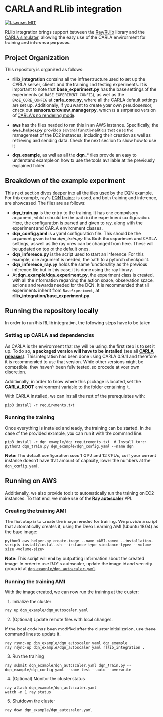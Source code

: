 # CARLA and RLlib integration

[![License: MIT](https://img.shields.io/badge/License-MIT-yellow.svg)](https://opensource.org/licenses/MIT)

RLlib integration brings support between the [Ray/RLlib](https://github.com/ray-project/ray) library and the [CARLA simulator](https://github.com/carla-simulator/carla), allowing the easy use of the CARLA environment for training and inference purposes.

## Project Organization

This repository is organized as follows:

* **rllib_integration** contains all the infraestructure used to set up the CARLA server, clients and the training and testing experiments. It is important to note that **base_experiment.py** has the base settings of the experiments (at `BASE_EXPERIMENT_CONFIG`), as well as the `BASE_CORE_CONFIG` at **carla_core.py**, where all the CARLA default settings are set up. Additionally, if you want to create your own pseudosensor, check out **sensors/birdview_manager.py**, which is a simplified version of [CARLA's no rendering mode](https://github.com/carla-simulator/carla/blob/master/PythonAPI/examples/no_rendering_mode.py).

* **aws** has the files needed to run this in an AWS instance. Specifically, the **aws_helper.py** provides several functionalities that ease the management of the EC2 instances, including their creation as well as retrieving and sending data. Check the next section to show how to use it

* **dqn_example**, as well as all the **dqn_*** files provide an easy to understand example on how to use the tools available at the previously explained folder.

## Breakdown of the example experiment

This next section dives deeper into all the files used by the DQN example. For this example, ray's [DQNTrainer](https://github.com/ray-project/ray/blob/master/rllib/agents/dqn/dqn.py#L285) is used, and both training and inference, are showcased. The files are as follows:

* **dqn_train.py** is the entry to the training. It has one compulsory argument, which should be the path to the experiment configuration. Here, the configuration is parsed and given to ray, along with the experiment and CARLA environment classes.
* **dqn_config.yaml** is a yaml configuration file. This should be the argument given to the _dqn_train.py_ file. Both the experiment and CARLA settings, as well as the ray ones can be changed from here. These will be updated on top of the default ones.
* **dqn_inference.py** is the script used to start an inference. For this example, one argument is needed, the path to a pytorch checkpoint. 
* **dqn_inference_ray.py** holds the same functionality as the previous inference file but in this case, it is done using the 
ray library.
* At **dqn_example/dqn_experiment.py**, the experiment class is created, with all the information regarding the action space, observation space, actions and rewards needed for the DQN. It is recommended that all experiments inherit from `BaseExperiment`, at **rllib_integration/base_experiment.py**.

## Running the repository locally

In order to run this RLlib integration, the following steps have to be taken

### Setting up CARLA and dependencies

As CARLA is the environment that ray will be using, the first step is to set it up. To do so, **a packaged version will have to be installed** (see all [**CARLA releases**](https://github.com/carla-simulator/carla/releases)). This integration has been done using CARLA 0.9.11 and therefore it is recommended to use that version. While other versions might be compatible, they haven't been fully tested, so procede at your own discretion.

Additionally, in order to know where this package is located, set the **CARLA_ROOT** environment variable to the folder containing it.

With CARLA installed, we can install the rest of the prerequisites with:

```
pip3 install -r requirements.txt
```

### Running the training 

Once everything is installed and ready, the training can be started. In the case of the provided example, you can run it with the command line:

```
pip3 install -r dqn_example/dqn_requirements.txt  # Install torch
python3 dqn_train.py dqn_example/dqn_config.yaml --name dqn
```

**Note:** The default configuration uses 1 GPU and 12 CPUs, so if your current instance doesn't have that amount of capacity, lower the numbers at the `dqn_config.yaml`.

## Running on AWS

Additionally, we also provide tools to automatically run the training on EC2 instances. To that end, we make use of the [**Ray autoscaler**](https://docs.ray.io/en/latest/cluster/index.html) API.

### Creating the training AMI

The first step is to create the image needed for training. We provide a script that automatically creates it, using the Deep Learning AMI (Ubuntu 18.04) as the base image:

```
python3 aws_helper.py create-image --name <AMI-name> --installation-scripts install/install.sh --instance-type <instance-type> --volume-size <volume-size>
```

**Note:** This script will end by outputting information about the created image. In order to use RAY's autoscaler, update the image id and security group id at [`dqn_example/dqn_autoscaler.yaml`](https://github.com/carla-simulator/rllib-integration/blob/readme/dqn_example/dqn_autoscaler.yaml#L39).


### Running the training AMI

With the image created, we can now run the training at the cluster:


1. Initialize the cluster

```
ray up dqn_example/dqn_autoscaler.yaml
```

2.  (Optional) Update remote files with local changes.

If the local code has been modified after the cluster initialization, use these command lines to update it.

```
ray rsync-up dqn_example/dqn_autoscaler.yaml dqn_example .
ray rsync-up dqn_example/dqn_autoscaler.yaml rllib_integration .
```

3. Run the training

```
ray submit dqn_example/dqn_autoscaler.yaml dqn_train.py -- dqn_example/dqn_config.yaml --name test --auto --overwrite
```

4. (Optional) Monitor the cluster status 

```
ray attach dqn_example/dqn_autoscaler.yaml
watch -n 1 ray status
```

5. Shutdown the cluster

```
ray down dqn_example/dqn_autoscaler.yaml
```
